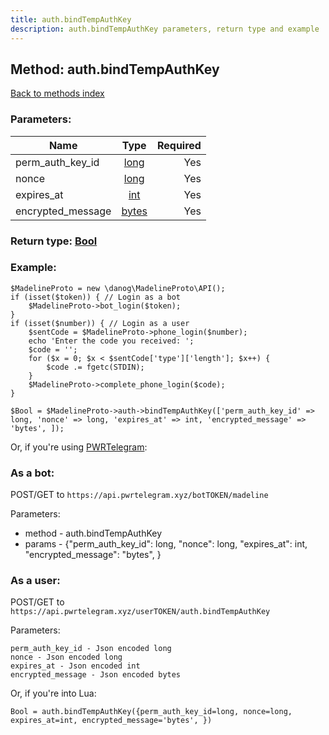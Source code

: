 ```yaml
---
title: auth.bindTempAuthKey
description: auth.bindTempAuthKey parameters, return type and example
---
```

## Method: auth.bindTempAuthKey  
[Back to methods index](index.md)


### Parameters:

| Name     |    Type       | Required |
|----------|:-------------:|---------:|
|perm\_auth\_key\_id|[long](../types/long.md) | Yes|
|nonce|[long](../types/long.md) | Yes|
|expires\_at|[int](../types/int.md) | Yes|
|encrypted\_message|[bytes](../types/bytes.md) | Yes|


### Return type: [Bool](../types/Bool.md)

### Example:


```
$MadelineProto = new \danog\MadelineProto\API();
if (isset($token)) { // Login as a bot
    $MadelineProto->bot_login($token);
}
if (isset($number)) { // Login as a user
    $sentCode = $MadelineProto->phone_login($number);
    echo 'Enter the code you received: ';
    $code = '';
    for ($x = 0; $x < $sentCode['type']['length']; $x++) {
        $code .= fgetc(STDIN);
    }
    $MadelineProto->complete_phone_login($code);
}

$Bool = $MadelineProto->auth->bindTempAuthKey(['perm_auth_key_id' => long, 'nonce' => long, 'expires_at' => int, 'encrypted_message' => 'bytes', ]);
```

Or, if you're using [PWRTelegram](https://pwrtelegram.xyz):

### As a bot:

POST/GET to `https://api.pwrtelegram.xyz/botTOKEN/madeline`

Parameters:

* method - auth.bindTempAuthKey
* params - {"perm_auth_key_id": long, "nonce": long, "expires_at": int, "encrypted_message": "bytes", }



### As a user:

POST/GET to `https://api.pwrtelegram.xyz/userTOKEN/auth.bindTempAuthKey`

Parameters:

```
perm_auth_key_id - Json encoded long
nonce - Json encoded long
expires_at - Json encoded int
encrypted_message - Json encoded bytes

```

Or, if you're into Lua:

```
Bool = auth.bindTempAuthKey({perm_auth_key_id=long, nonce=long, expires_at=int, encrypted_message='bytes', })
```

